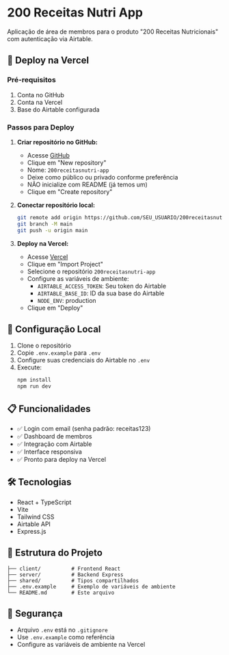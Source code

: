 # 200 Receitas Nutri App

Aplicação de área de membros para o produto "200 Receitas Nutricionais" com autenticação via Airtable.

## 🚀 Deploy na Vercel

### Pré-requisitos
1. Conta no GitHub
2. Conta na Vercel
3. Base do Airtable configurada

### Passos para Deploy

1. **Criar repositório no GitHub:**
   - Acesse [GitHub](https://github.com)
   - Clique em "New repository"
   - Nome: `200receitasnutri-app`
   - Deixe como público ou privado conforme preferência
   - NÃO inicialize com README (já temos um)
   - Clique em "Create repository"

2. **Conectar repositório local:**
   ```bash
   git remote add origin https://github.com/SEU_USUARIO/200receitasnutri-app.git
   git branch -M main
   git push -u origin main
   ```

3. **Deploy na Vercel:**
   - Acesse [Vercel](https://vercel.com)
   - Clique em "Import Project"
   - Selecione o repositório `200receitasnutri-app`
   - Configure as variáveis de ambiente:
     - `AIRTABLE_ACCESS_TOKEN`: Seu token do Airtable
     - `AIRTABLE_BASE_ID`: ID da sua base do Airtable
     - `NODE_ENV`: production
   - Clique em "Deploy"

## 🔧 Configuração Local

1. Clone o repositório
2. Copie `.env.example` para `.env`
3. Configure suas credenciais do Airtable no `.env`
4. Execute:
   ```bash
   npm install
   npm run dev
   ```

## 📋 Funcionalidades

- ✅ Login com email (senha padrão: receitas123)
- ✅ Dashboard de membros
- ✅ Integração com Airtable
- ✅ Interface responsiva
- ✅ Pronto para deploy na Vercel

## 🛠️ Tecnologias

- React + TypeScript
- Vite
- Tailwind CSS
- Airtable API
- Express.js

## 📝 Estrutura do Projeto

```
├── client/          # Frontend React
├── server/          # Backend Express
├── shared/          # Tipos compartilhados
├── .env.example     # Exemplo de variáveis de ambiente
└── README.md        # Este arquivo
```

## 🔐 Segurança

- Arquivo `.env` está no `.gitignore`
- Use `.env.example` como referência
- Configure as variáveis de ambiente na Vercel